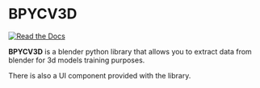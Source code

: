 BPYCV3D
=======

[![Read the Docs](https://img.shields.io/readthedocs/bpycv3d)](https://bpycv3d.readthedocs.io/en/latest/)

**BPYCV3D** is a blender python library that allows you to extract data from blender for 3d models training purposes.

There is also a UI component provided with the library.